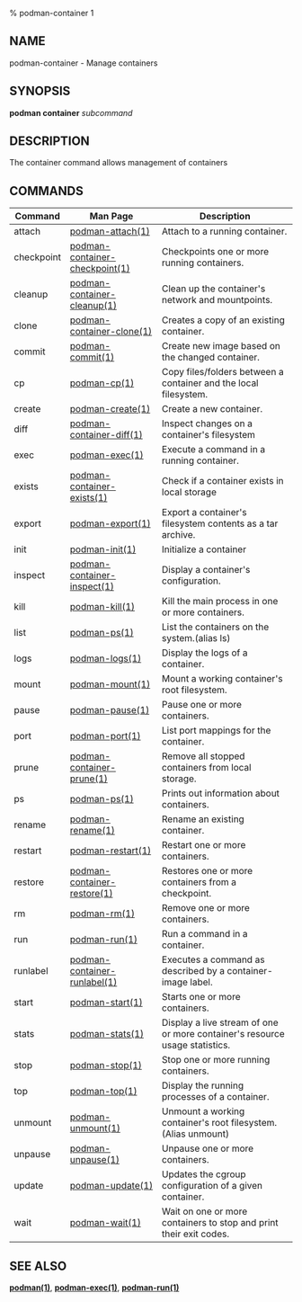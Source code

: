 % podman-container 1

## NAME

podman\-container - Manage containers

## SYNOPSIS

**podman container** _subcommand_

## DESCRIPTION

The container command allows management of containers

## COMMANDS

| Command    | Man Page                                                         | Description                                                                 |
| ---------- | ---------------------------------------------------------------- | --------------------------------------------------------------------------- |
| attach     | [podman-attach(1)](podman-attach.md)                             | Attach to a running container.                                              |
| checkpoint | [podman-container-checkpoint(1)](podman-container-checkpoint.md) | Checkpoints one or more running containers.                                 |
| cleanup    | [podman-container-cleanup(1)](podman-container-cleanup.md)       | Clean up the container's network and mountpoints.                           |
| clone      | [podman-container-clone(1)](podman-container-clone.md)           | Creates a copy of an existing container.                                    |
| commit     | [podman-commit(1)](podman-commit.md)                             | Create new image based on the changed container.                            |
| cp         | [podman-cp(1)](podman-cp.md)                                     | Copy files/folders between a container and the local filesystem.            |
| create     | [podman-create(1)](podman-create.md)                             | Create a new container.                                                     |
| diff       | [podman-container-diff(1)](podman-container-diff.md)             | Inspect changes on a container's filesystem                                 |
| exec       | [podman-exec(1)](podman-exec.md)                                 | Execute a command in a running container.                                   |
| exists     | [podman-container-exists(1)](podman-container-exists.md)         | Check if a container exists in local storage                                |
| export     | [podman-export(1)](podman-export.md)                             | Export a container's filesystem contents as a tar archive.                  |
| init       | [podman-init(1)](podman-init.md)                                 | Initialize a container                                                      |
| inspect    | [podman-container-inspect(1)](podman-container-inspect.md)       | Display a container's configuration.                                        |
| kill       | [podman-kill(1)](podman-kill.md)                                 | Kill the main process in one or more containers.                            |
| list       | [podman-ps(1)](podman-ps.md)                                     | List the containers on the system.(alias ls)                                |
| logs       | [podman-logs(1)](podman-logs.md)                                 | Display the logs of a container.                                            |
| mount      | [podman-mount(1)](podman-mount.md)                               | Mount a working container's root filesystem.                                |
| pause      | [podman-pause(1)](podman-pause.md)                               | Pause one or more containers.                                               |
| port       | [podman-port(1)](podman-port.md)                                 | List port mappings for the container.                                       |
| prune      | [podman-container-prune(1)](podman-container-prune.md)           | Remove all stopped containers from local storage.                           |
| ps         | [podman-ps(1)](podman-ps.md)                                     | Prints out information about containers.                                    |
| rename     | [podman-rename(1)](podman-rename.md)                             | Rename an existing container.                                               |
| restart    | [podman-restart(1)](podman-restart.md)                           | Restart one or more containers.                                             |
| restore    | [podman-container-restore(1)](podman-container-restore.md)       | Restores one or more containers from a checkpoint.                          |
| rm         | [podman-rm(1)](podman-rm.md)                                     | Remove one or more containers.                                              |
| run        | [podman-run(1)](podman-run.md)                                   | Run a command in a container.                                               |
| runlabel   | [podman-container-runlabel(1)](podman-container-runlabel.md)     | Executes a command as described by a container-image label.                 |
| start      | [podman-start(1)](podman-start.md)                               | Starts one or more containers.                                              |
| stats      | [podman-stats(1)](podman-stats.md)                               | Display a live stream of one or more container's resource usage statistics. |
| stop       | [podman-stop(1)](podman-stop.md)                                 | Stop one or more running containers.                                        |
| top        | [podman-top(1)](podman-top.md)                                   | Display the running processes of a container.                               |
| unmount    | [podman-unmount(1)](podman-unmount.md)                           | Unmount a working container's root filesystem.(Alias unmount)               |
| unpause    | [podman-unpause(1)](podman-unpause.md)                           | Unpause one or more containers.                                             |
| update     | [podman-update(1)](podman-update.md)                             | Updates the cgroup configuration of a given container.                      |
| wait       | [podman-wait(1)](podman-wait.md)                                 | Wait on one or more containers to stop and print their exit codes.          |

## SEE ALSO

**[podman(1)](podman.md)**, **[podman-exec(1)](podman-exec.md)**, **[podman-run(1)](podman-run.md)**
